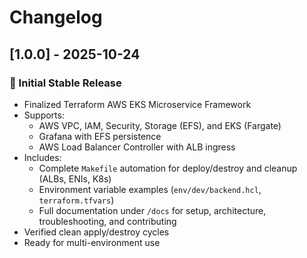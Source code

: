 # Changelog

## [1.0.0] - 2025-10-24
### 🎯 Initial Stable Release
- Finalized Terraform AWS EKS Microservice Framework
- Supports:
  - AWS VPC, IAM, Security, Storage (EFS), and EKS (Fargate)
  - Grafana with EFS persistence
  - AWS Load Balancer Controller with ALB ingress
- Includes:
  - Complete `Makefile` automation for deploy/destroy and cleanup (ALBs, ENIs, K8s)
  - Environment variable examples (`env/dev/backend.hcl`, `terraform.tfvars`)
  - Full documentation under `/docs` for setup, architecture, troubleshooting, and contributing
- Verified clean apply/destroy cycles
- Ready for multi-environment use
